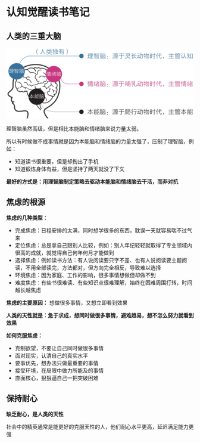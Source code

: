 # 认知觉醒读书笔记



## 人类的三重大脑

![image-20250223074459587](images/image-20250223074459587.png)

理智脑虽然高级，但是相比本能脑和情绪脑来说力量太弱。

所以有时候做不成事情就是因为本能脑和情绪脑的力量太强了，压制了理智脑，例如：

- 知道读书很重要，但是却掏出了手机
- 知道锻炼身体有益，但是坚持了两天就没了下文

**最好的方式是：用理智脑制定策略去驱动本能脑和情绪脑去干活，而非对抗**



## 焦虑的根源

**焦虑的几种类型：**

- 完成焦虑：日程安排的太满，同时想学很多的东西，耽误一天就容易喘不过气来
- 定位焦虑：总是拿自己跟别人比较，例如：别人年纪轻轻就取得了专业领域内很高的成就，就觉得自己何年何月才能做到
- 选择焦虑：例如读书方法：有人说阅读要只字不差、也有人说阅读要主题阅读，不用全部读完，方法都对，但方向完全相反，导致难以选择
- 环境焦虑：因为家庭、工作的影响，很多事情想做但却做不到
- 难度焦虑：有些书很难读、有些知识点很难理解，始终在困难周围打转，时间越长越焦虑

**焦虑的主要原因：** 想做很多事情，又想立即看到效果

**人类的天性就是：急于求成，想同时做很多事情，避难趋易，想不怎么努力就看到效果**



**如何克服焦虑：**

- 克制欲望，不要让自己同时做很多事情
- 面对现实，认清自己的真实水平
- 要事优先，想办法只做最重要的事情
- 接受环境，在局限中做力所能及的事情
- 直面核心，狠狠逼自己一把突破困难



## 保持耐心

**缺乏耐心，是人类的天性**

社会中的精英通常是能更好的克服天性的人，他们耐心水平更高，延迟满足能力更强

